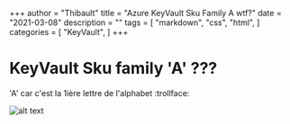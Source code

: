 +++
author = "Thibault"
title = "Azure KeyVault Sku Family A wtf?"
date = "2021-03-08"
description = ""
tags = [
    "markdown",
    "css",
    "html",
]
categories = [
    "KeyVault",
]
+++

# KeyVault Sku family 'A' ???
'A' car c'est la 1ière lettre de l'alphabet :trollface:

![alt text](https://github.com/tcrevel/lesjoiesdelarm/tree/main/content/post/keyvaultskufamily.png)